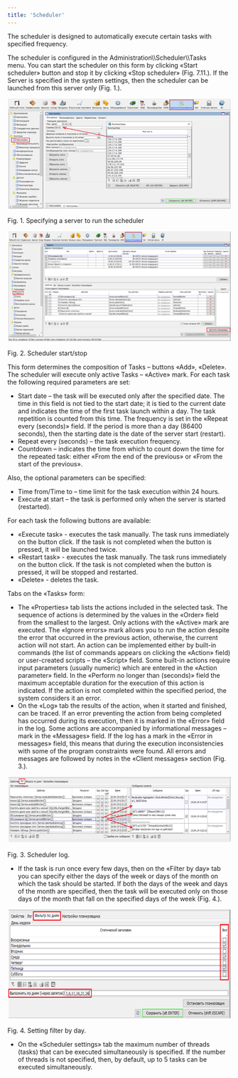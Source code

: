 ```yaml
---
title: 'Scheduler'
---
```


The scheduler is designed to automatically execute certain tasks with specified frequency.

The scheduler is configured in the Administration\\\\Scheduler\\\\Tasks menu. You can start the scheduler on this form by clicking «Start scheduler» button and stop it by clicking «Stop scheduler» (Fig. 7.11.). If the Server is specified in the system settings, then the scheduler can be launched from this server only (Fig. 1.).

<img src="attachments/60555472/65241101.png" height="250" />

Fig. 1. Specifying a server to run the scheduler

<img src="attachments/60555472/65241102.png" height="250" />

Fig. 2. Scheduler start/stop

This form determines the composition of Tasks – buttons «Add», «Delete».  The scheduler will execute only active Tasks – «Active» mark. For each task the following required parameters are set:

-   Start date – the task will be executed only after the specified date. The time in this field is not tied to the start date; it is tied to the current date and indicates the time of the first task launch within a day. The task repetition is counted from this time. The frequency is set in the «Repeat every (seconds)» field. If the period is more than a day (86400 seconds), then the starting date is the date of the server start (restart).
-   Repeat every (seconds) – the task execution frequency.
-   Countdown – indicates the time from which to count down the time for the repeated task: either «From the end of the previous» or «From the start of the previous».

Also, the optional parameters can be specified:

-   Time from/Time to – time limit for the task execution within 24 hours.
-   Execute at start – the task is performed only when the server is started (restarted).

For each task the following buttons are available:

-   «Execute task» - executes the task manually. The task runs immediately on the button click. If the task is not completed when the button is pressed, it will be launched twice.
-   «Restart task» - executes the task manually. The task runs immediately on the button click. If the task is not completed when the button is pressed, it will be stopped and restarted.
-   «Delete» - deletes the task.

Tabs on the «Tasks» form:

-   The «Properties» tab lists the actions included in the selected task. The sequence of actions is determined by the values in the «Order» field from the smallest to the largest. Only actions with the «Active» mark are executed. The «Ignore errors» mark allows you to run the action despite the error that occurred in the previous action, otherwise, the current action will not start. An action can be implemented either by built-in commands (the list of commands appears on clicking the «Action» field) or user-created scripts – the «Script» field. Some built-in actions require input parameters (usually numeric) which are entered in the «Action parameter» field. In the «Perform no longer than (seconds)» field the maximum acceptable duration for the execution of this action is indicated. If the action is not completed within the specified period, the system considers it an error.
-   On the «Log» tab the results of the action, when it started and finished, can be traced. If an error preventing the action from being completed has occurred during its execution, then it is marked in the «Error» field in the log. Some actions are accompanied by informational messages – mark in the «Messages» field. If the log has a mark in the «Error in messages» field, this means that during the execution inconsistencies with some of the program constraints were found. All errors and messages are followed by notes in the «Client messages» section (Fig. 3.).

<img src="attachments/60555472/65241103.png" height="151" />

Fig. 3. Scheduler log.

-   If the task is run once every few days, then on the «Filter by day» tab you can specify either the days of the week or days of the month on which the task should be started. If both the days of the week and days of the month are specified, then the task will be executed only on those days of the month that fall on the specified days of the week (Fig. 4.).

<img src="attachments/60555472/65241105.png" height="248" />

Fig. 4. Setting filter by day.

-   On the «Scheduler settings» tab the maximum number of threads (tasks) that can be executed simultaneously is specified. If the number of threads is not specified, then, by default, up to 5 tasks can be executed simultaneously.
